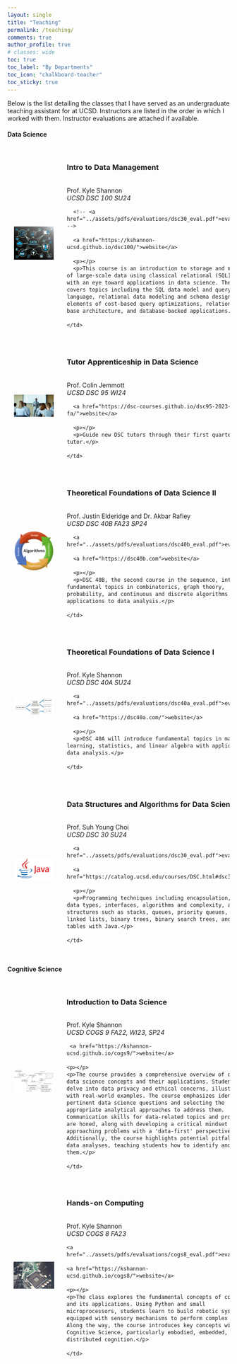 ```yaml
---
layout: single
title: "Teaching"
permalink: /teaching/
comments: true
author_profile: true
# classes: wide
toc: true
toc_label: "By Departments"
toc_icon: "chalkboard-teacher"
toc_sticky: true
---
```


Below is the list detailing the classes that I have served as an undergraduate teaching assistant for at UCSD. Instructors are listed in the order in which I worked with them. Instructor evaluations are attached if available. 

<!-- ### Teaching by Department
{: .no_toc .text-delta }

1. TOC
{:toc} -->

#### Data Science

<table style="width:100%;border:0px;border-spacing:0px;border-collapse:separate;margin-right:auto;margin-left:auto;">

  <tr>
    <td style="padding:2.5%;width:25%;vertical-align:middle;min-width:120px">
      <img src="../assets/images/dsc100.png" alt="teaching image" style="width:auto; height:auto; max-width:100%;" />
    </td>
    <td style="padding:2.5%;width:75%;vertical-align:middle">
      <h3>Intro to Data Management </h3>
      <br>
      Prof. Kyle Shannon
      <br>
      <em>UCSD DSC 100  SU24</em>
      <br>

      <!-- <a href="../assets/pdfs/evaluations/dsc30_eval.pdf">evaluation</a>  -->
      
      <a href="https://kshannon-ucsd.github.io/dsc100/">website</a>
      
      <p></p>
      <p>This course is an introduction to storage and management of large-scale data using classical relational (SQL) systems, with an eye toward applications in data science. The course covers topics including the SQL data model and query language, relational data modeling and schema design, elements of cost-based query optimizations, relational data base architecture, and database-backed applications.</p>

    </td>
  </tr>

  <tr>
    <td style="padding:2.5%;width:25%;vertical-align:middle;min-width:120px">
      <img src="../assets/images/dsc95.png" alt="teaching image" style="width:auto; height:auto; max-width:100%;" />
    </td>
    <td style="padding:2.5%;width:75%;vertical-align:middle">
      <h3>Tutor Apprenticeship in Data Science</h3>
      <br>
      Prof. Colin Jemmott
      <br>
      <em>UCSD DSC 95  WI24</em>
      <br>
      
      <a href="https://dsc-courses.github.io/dsc95-2023-fa/">website</a>
      
      <p></p>
      <p>Guide new DSC tutors through their first quarter as a tutor.</p>

    </td>
  </tr>

  <tr>
    <td style="padding:2.5%;width:25%;vertical-align:middle;min-width:120px">
      <img src="../assets/images/dsc40b.png" alt="teaching image" style="width:auto; height:auto; max-width:100%;" />
    </td>
    <td style="padding:2.5%;width:75%;vertical-align:middle">
      <h3>Theoretical Foundations of Data Science II</h3>
      <br>
      Prof. Justin Elderidge and Dr. Akbar Rafiey
      <br>
      <em>UCSD DSC 40B  FA23 SP24</em>
      <br>
      
      <a href="../assets/pdfs/evaluations/dsc40b_eval.pdf">evaluation</a> 
      
      <a href="https://dsc40b.com">website</a>
      
      <p></p>
      <p>DSC 40B, the second course in the sequence, introduces fundamental topics in combinatorics, graph theory, probability, and continuous and discrete algorithms with applications to data analysis.</p>

    </td>
  </tr>

  <tr>
    <td style="padding:2.5%;width:25%;vertical-align:middle;min-width:120px">
      <img src="../assets/images/dsc40a.png" alt="teaching image" style="width:auto; height:auto; max-width:100%;" />
    </td>
    <td style="padding:2.5%;width:75%;vertical-align:middle">
      <h3>Theoretical Foundations of Data Science I</h3>
      <br>
      Prof. Kyle Shannon
      <br>
      <em>UCSD DSC 40A  SU24</em>
      <br>
      
      <a href="../assets/pdfs/evaluations/dsc40a_eval.pdf">evaluation</a> 

      <a href="https://dsc40a.com/">website</a>
      
      <p></p>
      <p>DSC 40A will introduce fundamental topics in machine learning, statistics, and linear algebra with applications to data analysis.</p>

    </td>
  </tr>


  <tr>
    <td style="padding:2.5%;width:25%;vertical-align:middle;min-width:120px">
      <img src="../assets/images/dsc30.png" alt="teaching image" style="width:auto; height:auto; max-width:100%;" />
    </td>
    <td style="padding:2.5%;width:75%;vertical-align:middle">
      <h3>Data Structures and Algorithms for Data Science </h3>
      <br>
      Prof. Suh Young Choi
      <br>
      <em>UCSD DSC 30  SU24</em>
      <br>

      <a href="../assets/pdfs/evaluations/dsc30_eval.pdf">evaluation</a> 
      
      <a href="https://catalog.ucsd.edu/courses/DSC.html#dsc30">website</a>
      
      <p></p>
      <p>Programming techniques including encapsulation, abstract data types, interfaces, algorithms and complexity, and data structures such as stacks, queues, priority queues, heaps, linked lists, binary trees, binary search trees, and hash tables with Java.</p>

    </td>
  </tr>

</table>

#### Cognitive Science

<table style="width:100%;border:0px;border-spacing:0px;border-collapse:separate;margin-right:auto;margin-left:auto;">

<tr>
    <td style="padding:2.5%;width:25%;vertical-align:middle;min-width:120px">
    <img src="../assets/images/cogs9.png" alt="teaching image" style="width:auto; height:auto; max-width:100%;" />
    </td>
    <td style="padding:2.5%;width:75%;vertical-align:middle">
    <h3> Introduction to Data Science</h3>
    <br>
    Prof. Kyle Shannon
    <br>
    <em>UCSD COGS 9  FA22, WI23, SP24</em>
    <br>

     <a href="https://kshannon-ucsd.github.io/cogs9/">website</a>

    <p></p>
    <p>The course provides a comprehensive overview of core data science concepts and their applications. Students will delve into data privacy and ethical concerns, illustrated with real-world examples. The course emphasizes identifying pertinent data science questions and selecting the appropriate analytical approaches to address them. Communication skills for data-related topics and projects are honed, along with developing a critical mindset for approaching problems with a 'data-first' perspective. Additionally, the course highlights potential pitfalls in data analyses, teaching students how to identify and avoid them.</p>

    </td>
</tr>

<tr>
    <td style="padding:2.5%;width:25%;vertical-align:middle;min-width:120px">
    <img src="../assets/images/cogs8.png" alt="teaching image" style="width:auto; height:auto; max-width:100%;" />
    </td>
    <td style="padding:2.5%;width:75%;vertical-align:middle">
    <h3> Hands-on Computing</h3>
    <br>
    Prof. Kyle Shannon
    <br>
    <em>UCSD COGS 8 FA23</em>
    <br>

    <a href="../assets/pdfs/evaluations/cogs8_eval.pdf">evaluation</a> 

    <a href="https://kshannon-ucsd.github.io/cogs8/">website</a>

    <p></p>
    <p>The class explores the fundamental concepts of computing and its applications. Using Python and small microprocessors, students learn to build robotic systems equipped with sensory mechanisms to perform complex tasks. Along the way, the course introduces key concepts within Cognitive Science, particularly embodied, embedded, and distributed cognition.</p>

    </td>
</tr>
</table>